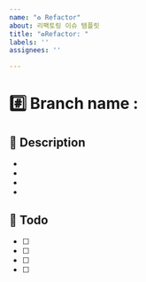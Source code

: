 ```yaml
---
name: "♻️ Refactor"
about: 리팩토링 이슈 템플릿
title: "♻️Refactor: "
labels: ''
assignees: ''

---
```


# #️⃣ Branch name : 

## 📌 Description
- 
- 
- 
- 

##  :memo: Todo
- [ ] 
- [ ] 
- [ ] 
- [ ]
